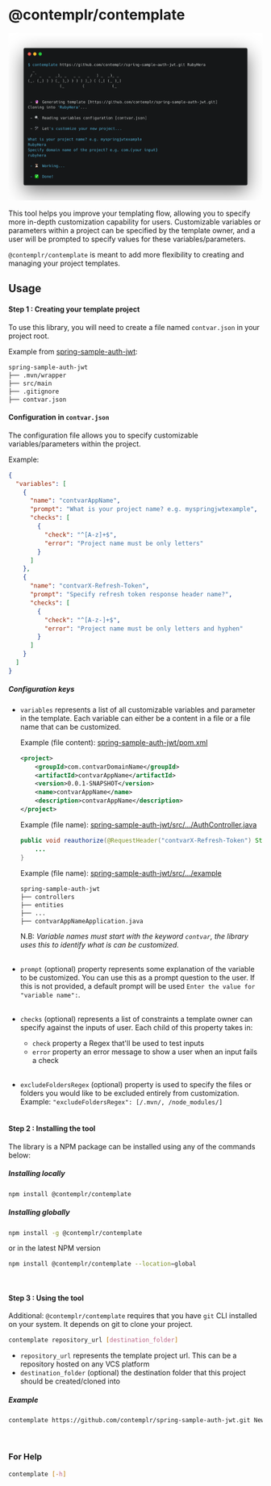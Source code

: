 # @contemplr/contemplate

![@contemplr/contemplate to generate a new project from template](contemplate-usage.png)

This tool helps you improve your templating flow, allowing you to specify more in-depth customization
capability for users. Customizable variables or parameters within a project can be specified by the template
owner, and a user will be prompted to specify values for these variables/parameters.

`@contemplr/contemplate` is meant to add more flexibility to creating and managing your project templates.

## Usage

#### Step 1 : Creating your template project

To use this library, you will need to create a file named `contvar.json` in your project root.

Example from [spring-sample-auth-jwt](https://github.com/contemplr/spring-sample-auth-jwt):

```
spring-sample-auth-jwt
├── .mvn/wrapper
├── src/main
├── .gitignore
├── contvar.json
```

#### Configuration in `contvar.json`

The configuration file allows you to specify customizable variables/parameters within the project.

Example:
```json
{
  "variables": [
    {
      "name": "contvarAppName",
      "prompt": "What is your project name? e.g. myspringjwtexample",
      "checks": [
        {
          "check": "^[A-z]+$",
          "error": "Project name must be only letters"
        }
      ]
    },
    {
      "name": "contvarX-Refresh-Token",
      "prompt": "Specify refresh token response header name?",
      "checks": [
        {
          "check": "^[A-z-]+$",
          "error": "Project name must be only letters and hyphen"
        }
      ]
    }
  ]
}
```

##### Configuration keys

* `variables` represents a list of all customizable variables and parameter in the template.
Each variable can either be a content in a file or a file name that can be customized.

    Example (file
    content): [spring-sample-auth-jwt/pom.xml](https://github.com/contemplr/spring-sample-auth-jwt/blob/master/pom.xml)
    
    ```xml
    <project>
        <groupId>com.contvarDomainName</groupId>
        <artifactId>contvarAppName</artifactId>
        <version>0.0.1-SNAPSHOT</version>
        <name>contvarAppName</name>
        <description>contvarAppName</description>
    </project>
    ```
    
    Example (file
    name): [spring-sample-auth-jwt/src/.../AuthController.java](https://github.com/contemplr/spring-sample-auth-jwt/blob/master/src/main/java/com/auth/example/controllers/AuthController.java)
    
    ```java
    public void reauthorize(@RequestHeader("contvarX-Refresh-Token") String refreshToken) {
        ...
    }                            
    ```
    
    Example (file
    name): [spring-sample-auth-jwt/src/.../example](https://github.com/contemplr/spring-sample-auth-jwt/tree/master/src/main/java/com/auth/example)
    
    ```
    spring-sample-auth-jwt
    ├── controllers
    ├── entities
    ├── ...
    ├── contvarAppNameApplication.java
    ```
    
    N.B: <em>Variable names must start with the keyword `contvar`, the library uses this to identify what is
    can be customized.</em>
    <br/><br/>

* `prompt` (optional) property represents some explanation of the variable to be customized. You can use this as a prompt
question
to the user. If this is not provided, a default prompt will be used
``Enter the value for "variable name":``.
<br/><br/>

* `checks` (optional) represents a list of constraints a template owner can specify against the inputs of user.
Each child of this property takes in:

  - `check` property a Regex that'll be used to test inputs
  - `error` property an error message to show a user when an input fails a check
  <br/><br/>

* `excludeFoldersRegex` (optional) property is used to specify the files or folders you would like to be excluded entirely
from customization. Example:
``"excludeFoldersRegex": [/.mvn/, /node_modules/]``
<br/><br/>

#### Step 2 : Installing the tool
The library is a NPM package can be installed using any of the commands below:
##### Installing locally
```bash
npm install @contemplr/contemplate
```

##### Installing globally
```bash
npm install -g @contemplr/contemplate
```
or in the latest NPM version
```bash
npm install @contemplr/contemplate --location=global
```
<br/>

#### Step 3 : Using the tool
Additional: `@contemplr/contemplate` requires that you have `git` CLI installed on your system. It depends on
git to clone your project.

```bash
contemplate repository_url [destination_folder]
```

- `repository_url` represents the template project url. This can be a repository hosted on any VCS platform
- `destination_folder` (optional) the destination folder that this project should be created/cloned into

##### Example
```bash
contemplate https://github.com/contemplr/spring-sample-auth-jwt.git NewApp
```
<br/>

### For Help

```bash
contemplate [-h]
```